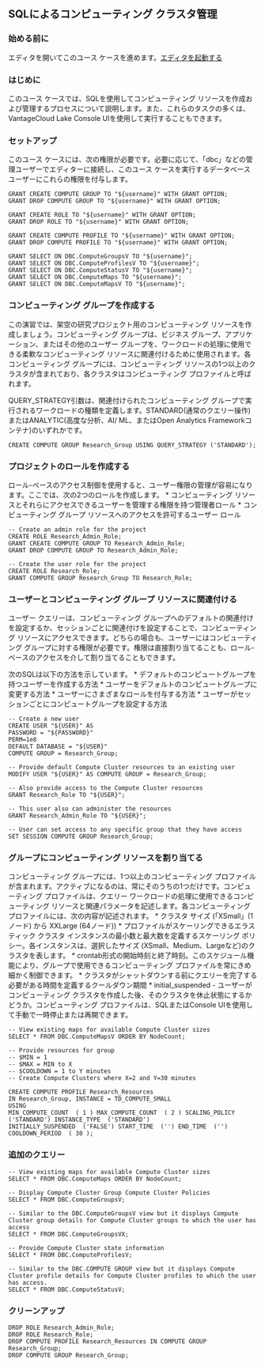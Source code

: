 SQLによるコンピューティング クラスタ管理
----------------------------------------

### 始める前に

エディタを開いてこのユース ケースを進めます。[エディタを起動する](#data=%7B%22navigateTo%22:%22editor%22%7D)

### はじめに

このユース ケースでは、SQLを使用してコンピューティング リソースを作成および管理するプロセスについて説明します。また、これらのタスクの多くは、 VantageCloud Lake Console UIを使用して実行することもできます。

### セットアップ

このユース ケースには、次の権限が必要です。必要に応じて、「dbc」などの管理ユーザーでエディターに接続し、このユース ケースを実行するデータベース ユーザーにこれらの権限を付与します。

``` sourceCode
GRANT CREATE COMPUTE GROUP TO "${username}" WITH GRANT OPTION;
GRANT DROP COMPUTE GROUP TO "${username}" WITH GRANT OPTION;

GRANT CREATE ROLE TO "${username}" WITH GRANT OPTION;
GRANT DROP ROLE TO "${username}" WITH GRANT OPTION;

GRANT CREATE COMPUTE PROFILE TO "${username}" WITH GRANT OPTION;
GRANT DROP COMPUTE PROFILE TO "${username}" WITH GRANT OPTION;

GRANT SELECT ON DBC.ComputeGroupsV TO "${username}";
GRANT SELECT ON DBC.ComputeProfilesV TO "${username}";
GRANT SELECT ON DBC.ComputeStatusV TO "${username}";
GRANT SELECT ON DBC.ComputeMaps TO "${username}";
GRANT SELECT ON DBC.ComputeMapsV TO "${username}";
```

### コンピューティング グループを作成する

この演習では、架空の研究プロジェクト用のコンピューティング リソースを作成しましょう。コンピューティング グループは、ビジネス グループ、アプリケーション、またはその他のユーザー グループを、ワークロードの処理に使用できる柔軟なコンピューティング リソースに関連付けるために使用されます。各コンピューティング グループには、コンピューティング リソースの1つ以上のクラスタが含まれており、各クラスタはコンピューティング プロファイルと呼ばれます。

QUERY\_STRATEGY引数は、関連付けられたコンピューティング グループで実行されるワークロードの種類を定義します。STANDARD(通常のクエリー操作)またはANALYTIC(高度な分析、AI/ ML、またはOpen Analytics Frameworkコンテナ)のいずれかです。

``` sourceCode
CREATE COMPUTE GROUP Research_Group USING QUERY_STRATEGY ('STANDARD');
```

### プロジェクトのロールを作成する

ロール-ベースのアクセス制御を使用すると、ユーザー権限の管理が容易になります。ここでは、次の2つのロールを作成します。 \* コンピューティング リソースとそれらにアクセスできるユーザーを管理する権限を持つ管理者ロール \* コンピューティング グループ リソースへのアクセスを許可するユーザー ロール

``` sourceCode
-- Create an admin role for the project
CREATE ROLE Research_Admin_Role;
GRANT CREATE COMPUTE GROUP TO Research_Admin_Role;
GRANT DROP COMPUTE GROUP TO Research_Admin_Role;

-- Create the user role for the project
CREATE ROLE Research_Role;
GRANT COMPUTE GROUP Research_Group TO Research_Role;
```

### ユーザーとコンピューティング グループ リソースに関連付ける

ユーザー クエリーは、コンピューティング グループへのデフォルトの関連付けを設定するか、セッションごとに関連付けを設定することで、コンピューティング リソースにアクセスできます。どちらの場合も、ユーザーにはコンピューティング グループに対する権限が必要です。権限は直接割り当てることも、ロール-ベースのアクセスを介して割り当てることもできます。

次のSQLは以下の方法を示しています。 \* デフォルトのコンピュートグループを持つユーザーを作成する方法 \* ユーザーをデフォルトのコンピュートグループに変更する方法 \* ユーザーにさまざまなロールを付与する方法 \* ユーザーがセッションごとにコンピュートグループを設定する方法

``` sourceCode
-- Create a new user
CREATE USER "${USER}" AS 
PASSWORD = "${PASSWORD}"
PERM=1e8
DEFAULT DATABASE = "${USER}"
COMPUTE GROUP = Research_Group;

-- Provide default Compute Cluster resources to an existing user
MODIFY USER "${USER}" AS COMPUTE GROUP = Research_Group;

-- Also provide access to the Compute Cluster resources
GRANT Research_Role TO "${USER}";

-- This user also can administer the resources
GRANT Research_Admin_Role TO "${USER}";

-- User can set access to any specific group that they have access
SET SESSION COMPUTE GROUP Research_Group;
```

### グループにコンピューティング リソースを割り当てる

コンピューティング グループには、1つ以上のコンピューティング プロファイルが含まれます。アクティブになるのは、常にそのうちの1つだけです。コンピューティング プロファイルは、クエリー ワークロードの処理に使用できるコンピューティング リソースと関連パラメータを記述します。各コンピューティング プロファイルには、次の内容が記述されます。 \* クラスタ サイズ (「XSmall」(1ノード) から XXLarge (64ノード)) \* プロファイルがスケーリングできるエラスティック クラスタ インスタンスの最小数と最大数を定義するスケーリング ポリシー。各インスタンスは、選択したサイズ (XSmall、Medium、Largeなど)のクラスタを表します。 \* crontab形式の開始時刻と終了時刻。このスケジュール機能により、グループで使用できるコンピューティング プロファイルを常にきめ細かく制御できます。 \* クラスタがシャットダウンする前にクエリーを完了する必要がある時間を定義するクールダウン期間 \* initial\_suspended - ユーザーがコンピューティング クラスタを作成した後、そのクラスタを休止状態にするかどうか。コンピューティング プロファイルは、SQLまたはConsole UIを使用して手動で一時停止または再開できます。

``` sourceCode
-- View existing maps for available Compute Cluster sizes
SELECT * FROM DBC.ComputeMapsV ORDER BY NodeCount;

-- Provide resources for group
-- $MIN = 1
-- $MAX = MIN to X
-- $COOLDOWN = 1 to Y minutes
-- Create Compute Clusters where X=2 and Y=30 minutes

CREATE COMPUTE PROFILE Research_Resources
IN Research_Group, INSTANCE = TD_COMPUTE_SMALL
USING
MIN_COMPUTE_COUNT  ( 1 ) MAX_COMPUTE_COUNT  ( 2 ) SCALING_POLICY  ('STANDARD') INSTANCE_TYPE  ('STANDARD') 
INITIALLY_SUSPENDED  ('FALSE') START_TIME  ('') END_TIME  ('') COOLDOWN_PERIOD  ( 30 );
```

### 追加のクエリー

``` sourceCode
-- View existing maps for available Compute Cluster sizes
SELECT * FROM DBC.ComputeMaps ORDER BY NodeCount;

-- Display Compute Cluster Group Compute Cluster Policies
SELECT * FROM DBC.ComputeGroupsV;

-- Similar to the DBC.ComputeGroupsV view but it displays Compute Cluster group details for Compute Cluster groups to which the user has access
SELECT * FROM DBC.ComputeGroupsVX;

-- Provide Compute Cluster state information
SELECT * FROM DBC.ComputeProfilesV;

-- Similar to the DBC.COMPUTE GROUP view but it displays Compute Cluster profile details for Compute Cluster profiles to which the user has access.
SELECT * FROM DBC.ComputeStatusV;
```

### クリーンアップ

``` sourceCode
DROP ROLE Research_Admin_Role;
DROP ROLE Research_Role;
DROP COMPUTE PROFILE Research_Resources IN COMPUTE GROUP Research_Group;
DROP COMPUTE GROUP Research_Group;
```
